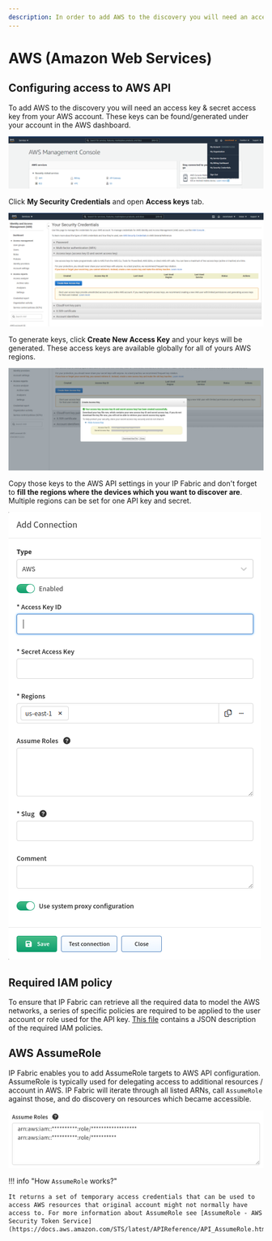 ```yaml
---
description: In order to add AWS to the discovery you will need an access key & secret access key from your AWS account.
---
```


# AWS (Amazon Web Services)

## Configuring access to AWS API

To add AWS to the discovery you will need an access key & secret access key from your AWS account. These keys can be found/generated under your account in the AWS
dashboard.

![AWS Management Console](aws/2691596295.png)

Click **My Security Credentials** and open **Access keys** tab.

![AWS - Your Security Credentials](aws/2691596301.png)

To generate keys, click **Create New Access Key** and your keys will be
generated. These access keys are available globally for all of yours AWS
regions.

![AWS - Create Access Key](aws/2691596307.png)

Copy those keys to the AWS API settings in your IP Fabric and don't
forget to **fill the regions where the devices which you want to discover
are**. Multiple regions can be set for one API key and secret.

![Add Connection](aws/aws-vendor-api.png)

## Required IAM policy

To ensure that IP Fabric can retrieve all the required data to model the
AWS networks, a series of specific policies are required to be applied
to the user account or role used for the API key. [This file](aws/IAM-policy-IPF_6.1.json)
contains a JSON description of the required IAM policies.

## AWS AssumeRole

IP Fabric enables you to add AssumeRole targets to AWS API configuration. AssumeRole is typically used for delegating access to additional resources / account in AWS. IP Fabric will iterate through all listed ARNs, call `AssumeRole` against those, and do discovery on resources which became accessible.

![Add Connection With AssumeRole](aws/aws-assumerole.png)

!!! info "How `AssumeRole` works?"

    It returns a set of temporary access credentials that can be used to access AWS resources that original account might not normally have access to. For more information about AssumeRole see [AssumeRole - AWS Security Token Service](https://docs.aws.amazon.com/STS/latest/APIReference/API_AssumeRole.html).
